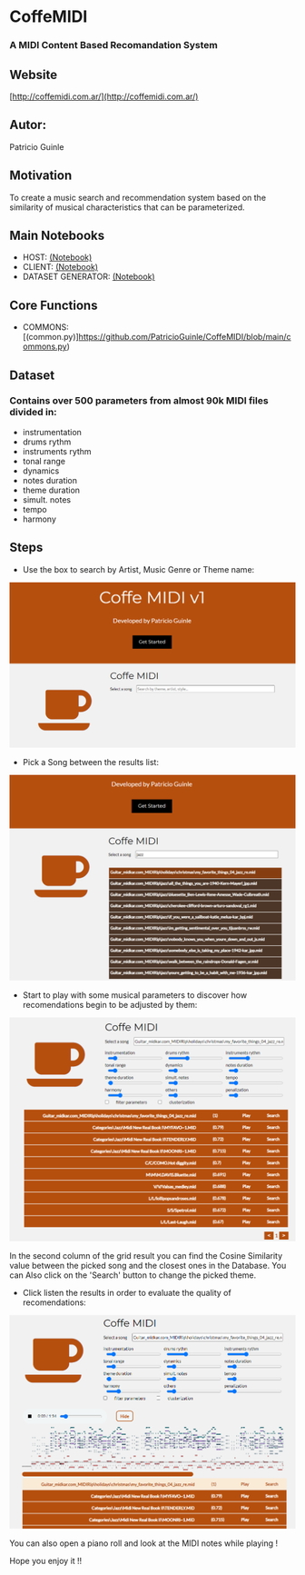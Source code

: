 # CoffeMIDI

### A MIDI Content Based Recomandation System

## Website 

[http://coffemidi.com.ar/](http://coffemidi.com.ar/)

## Autor:
Patricio Guinle

## Motivation 

To create a music search and recommendation system based on the similarity of musical characteristics that can be parameterized.

## Main Notebooks

* HOST: [(Notebook)](https://github.com/PatricioGuinle/CoffeMIDI/blob/main/HOST.ipynb)
* CLIENT: [(Notebook)](https://github.com/PatricioGuinle/CoffeMIDI/blob/main/CLIENT.ipynb)
* DATASET GENERATOR: [(Notebook)](https://github.com/PatricioGuinle/CoffeMIDI/blob/main/Dataset_Generator.ipynb)

## Core Functions

* COMMONS: [(common.py)]https://github.com/PatricioGuinle/CoffeMIDI/blob/main/commons.py)

## Dataset 

### Contains over 500 parameters from almost 90k MIDI files divided in: 

* instrumentation
* drums rythm
* instruments rythm
* tonal range
* dynamics
* notes duration
* theme duration
* simult. notes
* tempo
* harmony

## Steps 

* Use the box to search by Artist, Music Genre or Theme name:

<p align="center">
  <img src="https://github.com/PatricioGuinle/CoffeMIDI/blob/main/readme%20img/step1.png?raw=true" alt="Coffe MIDI Step1"/>
</p>

* Pick a Song between the results list:

<p align="center">
  <img src="https://github.com/PatricioGuinle/CoffeMIDI/blob/main/readme%20img/step 2.png?raw=true" alt="Coffe MIDI Step2"/>
</p>

* Start to play with some musical parameters to discover how recomendations begin to be adjusted by them:

<p align="center">
  <img src="https://github.com/PatricioGuinle/CoffeMIDI/blob/main/readme%20img/step 3.png?raw=true" alt="Coffe MIDI Step3"/>
</p>

In the second column of the grid result you can find the Cosine Similarity value between the picked song and the closest ones in the Database. You can Also click on the 'Search' button to change the picked theme.

* Click listen the results in order to evaluate the quality of recomendations:

<p align="center">
  <img src="https://github.com/PatricioGuinle/CoffeMIDI/blob/main/readme%20img/step 4.png?raw=true" alt="Coffe MIDI Step4"/>
</p>

You can also open a piano roll and look at the MIDI notes while playing !


Hope you enjoy it !!
